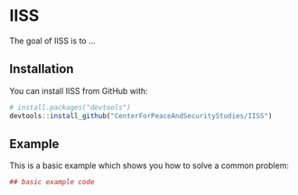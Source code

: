 # IISS

The goal of IISS is to ...

## Installation

You can install IISS from GitHub with:


``` r
# install.packages("devtools")
devtools::install_github("CenterForPeaceAndSecurityStudies/IISS")
```

## Example

This is a basic example which shows you how to solve a common problem:

``` r
## basic example code
```

